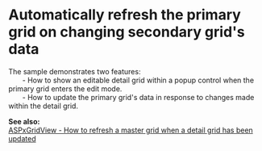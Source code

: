 # Automatically refresh the primary grid on changing secondary grid's data


<p>The sample demonstrates two features:<br />
       - How to show an editable detail grid within a popup control when the primary grid enters the edit mode.<br />
       - How to update the primary grid's data in response to changes made within the detail grid.</p><p><strong>See also:</strong><br />
<a href="https://www.devexpress.com/Support/Center/p/E3578">ASPxGridView - How to refresh a master grid when a detail grid has been updated</a></p>

<br/>


